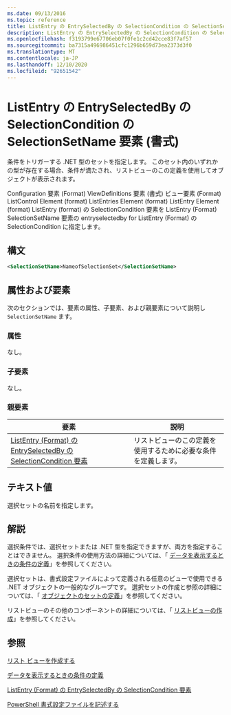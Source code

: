 ```yaml
---
ms.date: 09/13/2016
ms.topic: reference
title: ListEntry の EntrySelectedBy の SelectionCondition の SelectionSetName 要素 (書式)
description: ListEntry の EntrySelectedBy の SelectionCondition の SelectionSetName 要素 (書式)
ms.openlocfilehash: f3193799e67706eb07f0fe1c2cd42cce83f7af57
ms.sourcegitcommit: ba7315a496986451cfc1296b659d73ea2373d3f0
ms.translationtype: MT
ms.contentlocale: ja-JP
ms.lasthandoff: 12/10/2020
ms.locfileid: "92651542"
---
```

# <a name="selectionsetname-element-for-selectioncondition-for-entryselectedby-for-listentry-format"></a>ListEntry の EntrySelectedBy の SelectionCondition の SelectionSetName 要素 (書式)

条件をトリガーする .NET 型のセットを指定します。 このセット内のいずれかの型が存在する場合、条件が満たされ、リストビューのこの定義を使用してオブジェクトが表示されます。

Configuration 要素 (Format) ViewDefinitions 要素 (書式) ビュー要素 (Format) ListControl Element (format) ListEntries Element (format) ListEntry Element (format) ListEntry (format) の SelectionCondition 要素を ListEntry (Format) SelectionSetName 要素の entryselectedby for ListEntry (Format) の SelectionCondition に指定します。

## <a name="syntax"></a>構文

```xml
<SelectionSetName>NameofSelectionSet</SelectionSetName>
```

## <a name="attributes-and-elements"></a>属性および要素

次のセクションでは、要素の属性、子要素、および親要素について説明し `SelectionSetName` ます。

### <a name="attributes"></a>属性

なし。

### <a name="child-elements"></a>子要素

なし。

### <a name="parent-elements"></a>親要素

|要素|説明|
|-------------|-----------------|
|[ListEntry (Format) の EntrySelectedBy の SelectionCondition 要素](./selectioncondition-element-for-entryselectedby-for-listcontrol-format.md)|リストビューのこの定義を使用するために必要な条件を定義します。|

## <a name="text-value"></a>テキスト値

選択セットの名前を指定します。

## <a name="remarks"></a>解説

選択条件では、選択セットまたは .NET 型を指定できますが、両方を指定することはできません。 選択条件の使用方法の詳細については、「 [データを表示するときの条件の定義](./defining-conditions-for-displaying-data.md)」を参照してください。

選択セットは、書式設定ファイルによって定義される任意のビューで使用できる .NET オブジェクトの一般的なグループです。 選択セットの作成と参照の詳細については、「 [オブジェクトのセットの定義](./defining-selection-sets.md)」を参照してください。

リストビューのその他のコンポーネントの詳細については、「 [リストビューの作成](./creating-a-list-view.md)」を参照してください。

## <a name="see-also"></a>参照

[リスト ビューを作成する](./creating-a-list-view.md)

[データを表示するときの条件の定義](./defining-conditions-for-displaying-data.md)

[ListEntry (Format) の EntrySelectedBy の SelectionCondition 要素](./selectioncondition-element-for-entryselectedby-for-listcontrol-format.md)

[PowerShell 書式設定ファイルを記述する](./writing-a-powershell-formatting-file.md)
